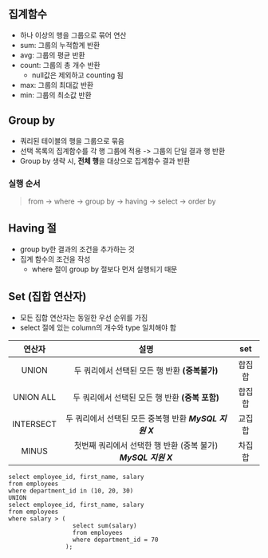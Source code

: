 
## 집계함수
- 하나 이상의 행을 그룹으로 묶어 연산
- sum: 그룹의 누적합계 반환
- avg: 그룹의 평균 반환
- count: 그룹의 총 개수 반환
  + null값은 제외하고 counting 됨
- max: 그룹의 최대값 반환
- min: 그룹의 최소값 반환

     
## Group by
- 쿼리된 테이블의 행을 그룹으로 묶음
- 선택 목록의 집계함수를 각 행 그룹에 적용 -> 그룹의 단일 결과 행 반환
- Group by 생략 시, **전체 행**을 대상으로 집계함수 결과 반환

### 실행 순서
> from -> where -> group by -> having -> select -> order by

    
## Having 절
- group by한 결과의 조건을 추가하는 것
- 집계 함수의 조건을 작성
  + where 절이 group by 절보다 먼저 실행되기 때문

## Set (집합 연산자)
- 모든 집합 연산자는 동일한 우선 순위를 가짐
- select 절에 있는 column의 개수와 type 일치해야 함

|연산자|설명|set|
|:---:|:-------:|:----:|
|UNION|두 쿼리에서 선택된 모든 행 반환 **(중복불가)**|합집합|
|UNION ALL|두 쿼리에서 선택된 모든 행 반환 **(중복 포함)**|합집합|
|INTERSECT|두 쿼리에서 선택된 모든 중복행 반환 ***MySQL 지원 X***|교집합|
|MINUS|첫번째 쿼리에서 선택한 행 반환 (중복 불가) ***MySQL 지원 X***|차집합|

```MySQL
select employee_id, first_name, salary
from employees
where department_id in (10, 20, 30)
UNION
select employee_id, first_name, salary
from employees
where salary > (
                  select sum(salary)
                  from employees
                  where department_id = 70
                );
```
